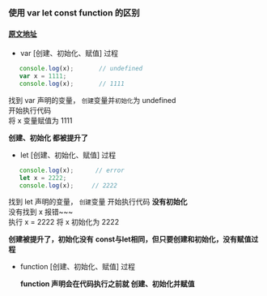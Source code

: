 ### 使用 var let const function 的区别
#### [原文地址](https://zhuanlan.zhihu.com/p/28140450)

- var [创建、初始化、赋值] 过程
```javascript
   console.log(x);       // undefined
   var x = 1111;
   console.log(x);       // 1111
```   
   找到 var 声明的变量， `创建`变量并`初始化`为 undefined  
   开始执行代码  
   将 x 变量赋值为 1111
   
   **创建、初始化 都被提升了** 


- let [创建、初始化、赋值] 过程
```javascript
   console.log(x);      // error
   let x = 2222;
   console.log(x);     // 2222
```   
   找到 let 声明的变量， `创建`变量 开始执行代码 **没有初始化**  
   没有找到 x 报错~~~  
   执行 x = 2222  将 x 初始化为 2222
   
   **创建被提升了，初始化没有**
   **const与let相同，但只要创建和初始化，没有赋值过程**


- function [创建、初始化、赋值] 过程

   **function 声明会在代码执行之前就 创建、初始化并赋值**
